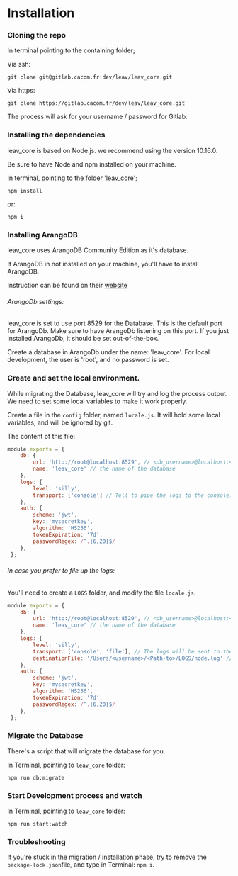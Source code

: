 
# Installation

### Cloning the repo

In terminal pointing to the containing folder;

Via ssh:
```
git clone git@gitlab.cacom.fr:dev/leav/leav_core.git
```

Via https:
```
git clone https://gitlab.cacom.fr/dev/leav/leav_core.git
```
The process will ask for your username / password for Gitlab.


### Installing the dependencies

leav_core is based on Node.js. we recommend using the version 10.16.0.

Be sure to have Node and npm installed on your machine.

In terminal, pointing to the folder 'leav_core';

```
npm install
```
or:
```
npm i
```

### Installing ArangoDB

leav_core uses ArangoDB Community Edition as it's database.

If ArangoDB in not installed on your machine, you'll have to install ArangoDB.

Instruction can be found on their [website](https://www.arangodb.com/docs/stable/installation-mac-osx.html)


###### ArangoDb settings:

leav_core is set to use port 8529 for the Database. This is the default port for ArangoDb.
Make sure to have ArangoDb listening on this port. If you just installed ArangoDb, it should be set out-of-the-box.

Create a database in ArangoDb under the name: 'leav_core'.
For local development, the user is 'root', and no password is set.

### Create and set the local environment.

While migrating the Database, leav_core will try and log the process output. We need to set some local variables to make it work properly.

Create a file in the `config` folder, named `locale.js`. It will hold some local variables, and will be ignored by git.

The content of this file:
```javascript
module.exports = {
    db: {
        url: 'http://root@localhost:8529', // <db_username>@localhost:<port>
        name: 'leav_core' // the name of the database
    },
    logs: {
        level: 'silly',
        transport: ['console'] // Tell to pipe the logs to the console.
    },
    auth: {
        scheme: 'jwt',
        key: 'mysecretkey',
        algorithm: 'HS256',
        tokenExpiration: '7d',
        passwordRegex: /^.{6,20}$/
    },
 };
```

###### In case you prefer to file up the logs:

You'll need to create a `LOGS` folder, and modify the file `locale.js`.

```javascript
module.exports = {
    db: {
        url: 'http://root@localhost:8529', // <db_username>@localhost:<port>
        name: 'leav_core' // the name of the database
    },
    logs: {
        level: 'silly',
        transport: ['console', 'file'], // The logs will be sent to the console AND a file
        destinationFile: '/Users/<username>/<Path-to>/LOGS/node.log' // Path to your node.log file
    },
    auth: {
        scheme: 'jwt',
        key: 'mysecretkey',
        algorithm: 'HS256',
        tokenExpiration: '7d',
        passwordRegex: /^.{6,20}$/
    },
 };
```

### Migrate the Database

There's a script that will migrate the database for you.

In Terminal, pointing to `leav_core` folder:
```
npm run db:migrate
```

### Start Development process and watch

In Terminal, pointing to `leav_core` folder:
```
npm run start:watch
```

### Troubleshooting

If you're stuck in the migration / installation phase, try to remove the `package-lock.json`file, and type in Terminal: `npm i`.


